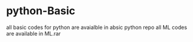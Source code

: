 # python-Basic

all basic codes for python are avaialble in absic python repo
all ML codes are available in ML.rar

